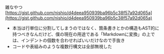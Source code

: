 
雑なやつ
[https://gist.github.com/nishio/d4deea950939ba96b5c38f57a92d065a](https://gist.github.com/nishio/d4deea950939ba96b5c38f57a92d065a)
- 本当は行単位に分割してしまうのではなく、箇条書きとかの構造もAST的に持つべきなんだけど、僕の現在の用途である「Markdownに変換」の上では、インデントの個数を合わせればいいだけなので手抜き
- コードや表組みのような複数行構文は全部無視した
